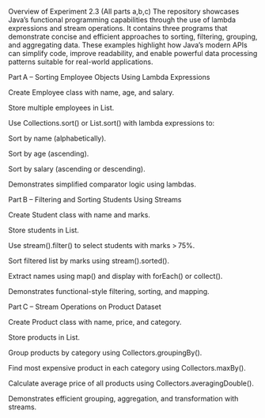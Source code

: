 Overview of Experiment 2.3 (All parts a,b,c)
The repository showcases Java’s functional programming capabilities through the use of lambda expressions and stream operations. It contains three programs that demonstrate concise and efficient approaches to sorting, filtering, grouping, and aggregating data. These examples highlight how Java’s modern APIs can simplify code, improve readability, and enable powerful data processing patterns suitable for real-world applications.


Part A – Sorting Employee Objects Using Lambda Expressions

Create Employee class with name, age, and salary.

Store multiple employees in List<Employee>.

Use Collections.sort() or List.sort() with lambda expressions to:

Sort by name (alphabetically).

Sort by age (ascending).

Sort by salary (ascending or descending).

Demonstrates simplified comparator logic using lambdas.


Part B – Filtering and Sorting Students Using Streams

Create Student class with name and marks.

Store students in List<Student>.

Use stream().filter() to select students with marks > 75%.

Sort filtered list by marks using stream().sorted().

Extract names using map() and display with forEach() or collect().

Demonstrates functional-style filtering, sorting, and mapping.


Part C – Stream Operations on Product Dataset

Create Product class with name, price, and category.

Store products in List<Product>.

Group products by category using Collectors.groupingBy().

Find most expensive product in each category using Collectors.maxBy().

Calculate average price of all products using Collectors.averagingDouble().

Demonstrates efficient grouping, aggregation, and transformation with streams.
